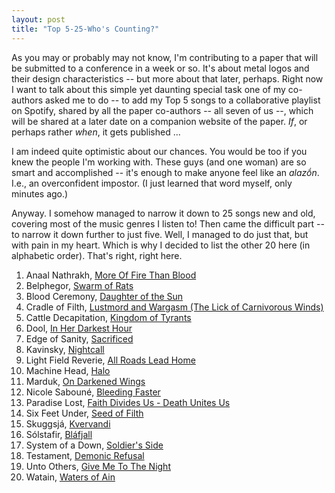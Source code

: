 ```yaml
---
layout: post
title: "Top 5-25-Who's Counting?"
---
```

As you may or probably may not know, I'm contributing to a paper that will be submitted to a conference in a week or so. It's about metal logos and their design characteristics -- but more about that later, perhaps. Right now I want to talk about this simple yet daunting special task one of my co-authors asked me to do -- to add my Top 5 songs to a collaborative playlist on Spotify, shared by all the paper co-authors -- all seven of us --, which will be shared at a later date on a companion website of the paper. *If*, or perhaps rather *when*, it gets published ... 

I am indeed quite optimistic about our chances. You would be too if you knew the people I'm working with. These guys (and one woman) are so smart and accomplished -- it's enough to make anyone feel like an *alazṓn*. I.e., an overconfident impostor. (I just learned that word myself, only minutes ago.)

Anyway. I somehow managed to narrow it down to 25 songs new and old, covering most of the music genres I listen to! Then came the difficult part -- to narrow it down further to just five. Well, I managed to do just that, but with pain in my heart. Which is why I decided to list the other 20 here (in alphabetic order). That's right, right here. 

1. Anaal Nathrakh, [More Of Fire Than Blood](https://open.spotify.com/track/0zu6ibJY1sPvaTsvghMwH4?si=1deb141064754c7d)
1. Belphegor, [Swarm of Rats](https://open.spotify.com/track/39TgUz4YblSBzPQaDjwiFl?si=66b8c800678f4e43)
3. Blood Ceremony, [Daughter of the Sun](https://open.spotify.com/track/0SVN4EJXIxIwakndogIqZ4?si=a4ef814aa54647b4)
4. Cradle of Filth, [Lustmord and Wargasm (The Lick of Carnivorous Winds)](https://open.spotify.com/track/79IP5t1Mw4cOAi7Drlqvyw?si=baadb08b8772491a)
5. Cattle Decapitation, [Kingdom of Tyrants](https://open.spotify.com/track/2Xl1xcDfEQnM6bPfxPOqKg?si=76dd3dd293924694)
6. Dool, [In Her Darkest Hour](https://open.spotify.com/track/0MZXSn4OQ7TE1KZZRaLSFZ?si=c2597e3f1cf64ab7)
7. Edge of Sanity, [Sacrificed](https://open.spotify.com/track/1vttN0QRPJB3Uwn2y03yCF?si=6f9e038120c046cc)
8. Kavinsky, [Nightcall](https://open.spotify.com/track/0U0ldCRmgCqhVvD6ksG63j?si=ca004d2b12754329)
9. Light Field Reverie, [All Roads Lead Home](https://open.spotify.com/track/16nR6McrXI0bRhahR82xlm?si=080ce2f4aa6341bc)
10. Machine Head, [Halo](https://open.spotify.com/track/5nksa8EqKHSWO9WBj6DnmS?si=3f8dc6184fa54877)
11. Marduk, [On Darkened Wings](https://open.spotify.com/track/5Y0NaGfPYmKxRA33HuxJGI?si=8f4c27434271441e)
12. Nicole Sabouné, [Bleeding Faster](https://open.spotify.com/track/3LOCcYCbDpXz1WMvVelYAA?si=0adc6332b18749fb) 
13. Paradise Lost, [Faith Divides Us - Death Unites Us](https://open.spotify.com/track/3XlQaojHgwnTCarqrqpzqW?si=2cef218df8954650)
14. Six Feet Under, [Seed of Filth](https://open.spotify.com/track/1o7lwSoH4RuByrlxTgj7qB?si=7690d76e06b94e4e)
15. Skuggsjá, [Kvervandi](https://open.spotify.com/track/04nDeP9V6QQlnozVXcqoRp?si=72dbce890ce14950)
16. Sólstafir, [Bláfjall](https://open.spotify.com/track/3at1rHRtdBwHziF74cSshk?si=75b29cd28dbb4801)
17. System of a Down, [Soldier's Side](https://open.spotify.com/track/1ez4uWPnJwYufNhYTLVsJr?si=3b407e79bf7d4927)
18. Testament, [Demonic Refusal](https://open.spotify.com/track/0g2KjbzI9exhei5pTWo9eJ?si=ef8ab444014048c9)
19. Unto Others, [Give Me To The Night](https://open.spotify.com/track/4wPxxWtNkLiFXMOdIYNPC3?si=35c5ab1695694148)
20. Watain, [Waters of Ain](https://open.spotify.com/track/1nGdFBfMOjhI85yMQdRNGj?si=4504d5701eb34ea2)
